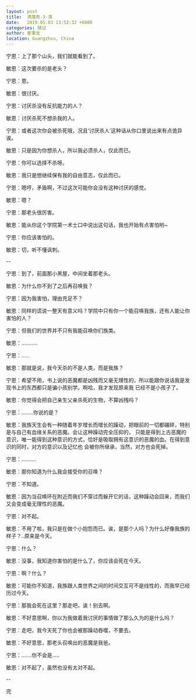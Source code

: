 ```yaml
---
layout: post
title:  清落雨-3-清
date:   2019.05.03 13:52:32 +0800
categories: 随记
author: 崔秉龙
location: Guangzhou, China
---
```







宁恩：上了那个山头，我们就能看到了。

敏恩：这次要杀的是老头？

宁恩：恩。

敏恩：很讨厌。

宁恩：讨厌杀没有反抗能力的人？

敏恩：讨厌杀死不想杀我的人。

宁恩：或者这次你会被杀死哦，况且‘讨厌杀人’这种话从你口里说出来有点诡异诶。

敏恩：只是因为你想杀人，所以我必须杀人，仅此而已。

宁恩：你可以选择不杀呀。

敏恩：我只是想继续保有我的自由意志，仅此而已。

宁恩：嗯哼，矛盾啊，不过这次可能你会没有这种讨厌的感觉。

敏恩：嗯？

宁恩：那老头很厉害。

敏恩：能从你这个学院第一术士口中说出这句话，我也开始有点害怕哟~

宁恩：你应该害怕的。

敏恩：切，听不懂讽刺。

--

宁恩：到了，前面那小黑屋，中间坐着那老头。

敏恩：为什么你不到了之后再召唤我？

宁恩：因为我害怕，理由充足不？

敏恩：同样的谎说一整天有意义吗？学院中只有你一个能召唤我族，还有人能让你害怕的人？

宁恩：但我们的世界并不只有我能召唤你们族类。

敏恩：...........

宁恩：.....

敏恩：那就是说，我今天杀的不是人类，而是我族？

宁恩：希望不用，书上说的恶魔都是凶残而又毫无理性的，所以能跟你说话我是发现书上的东西都只是骗小孩别学。啊哈，我才发现原来我
已经不是小孩子了。

敏恩：你觉得会把自己亲生父亲杀死的生物，不算凶残吗？

宁恩：........你说的是？

敏恩：我族天生会有一种随着年岁增长而增长的躁动，把眼前的一切都碾碎，特别是与自己有血缘关系的恶魔。会让这种躁动完全压抑的，
只能是得到上古恶魔的意识，唯一能得到这种意识的方式，恰好是吸取拥有这意识的恶魔的血。在得到意识的同时，对方的意识以及记忆也
会被你所继承，当然，对方也会死掉。

宁恩：..........

敏恩：那你知道为什么我会接受你的召唤？

宁恩：不知道。

敏恩：因为当召唤环在附近而我们不穿过而躲开它的话，这种躁动会回来，而我们又会变成毫无理性的恶魔。

宁恩：对不起。

敏恩：不用了啦，我只是在做个小抱怨而已。诶，是那个人吗？为什么好像我族的样子？..原来是今天。

宁恩：什么？

敏恩：没事，我知道你害怕的是什么了，你应该会死在今天。

宁恩：啊？什么？

敏恩：可能你不知道，我族跟人类世界之间的时间交互可不是线性的，而我早已经历过今天。

宁恩：那我会死在这里？那走吧，诶！别去啊。

敏恩：不好意思啊，你以为我做着我讨厌的事情做了那么久为的是什么吗？

宁恩：走吧，我今天死了你也会被那躁动吞噬，不要去。

敏恩：不好意思，那老头召唤出的恶魔是我爸。

宁恩：.......你不会是.....

敏恩：对不起了，虽然也没有太对不起。

--

完
